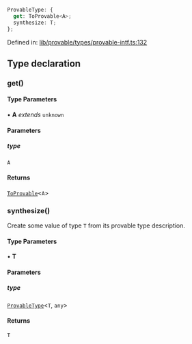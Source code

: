 ```ts
ProvableType: {
  get: ToProvable<A>;
  synthesize: T;
};
```

Defined in: [lib/provable/types/provable-intf.ts:132](https://github.com/o1-labs/o1js/blob/89b7d1522af805d6d4c45a96d7a9cbc29a457aec/src/lib/provable/types/provable-intf.ts#L132)

## Type declaration

### get()

#### Type Parameters

• **A** *extends* `unknown`

#### Parameters

##### type

`A`

#### Returns

[`ToProvable`](../type-aliases/ToProvable.md)\<`A`\>

### synthesize()

Create some value of type `T` from its provable type description.

#### Type Parameters

• **T**

#### Parameters

##### type

[`ProvableType`](../type-aliases/ProvableType.md)\<`T`, `any`\>

#### Returns

`T`
